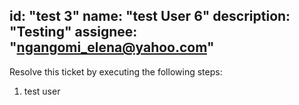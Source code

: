 id: "test 3"
name: "test User 6"
description: "Testing"
assignee: "ngangomi_elena@yahoo.com"
---

Resolve this ticket by executing the following steps:
1. test user
